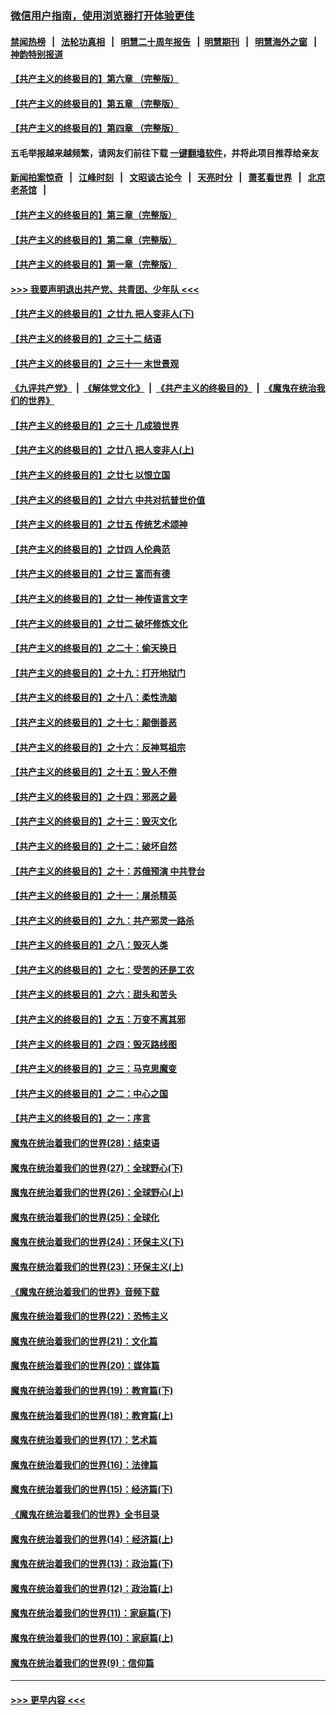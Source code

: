 ### [微信用户指南，使用浏览器打开体验更佳](https://github.com/gfw-breaker/banned-news1/blob/master/indexes/wechat-guide.md?t=0)
#### [禁闻热榜](热点新闻.md?t=0)  &nbsp;&nbsp;|&nbsp;&nbsp; [法轮功真相](https://github.com/gfw-breaker/truth/blob/master/README.md?t=0) &nbsp;&nbsp;|&nbsp;&nbsp; [明慧二十周年报告](https://github.com/gfw-breaker/mh-reports/blob/master/README.md?t=0) &nbsp;&nbsp;|&nbsp;&nbsp;[明慧期刊](https://github.com/gfw-breaker/mh-qikan) &nbsp;&nbsp;|&nbsp;&nbsp; [明慧海外之窗](https://github.com/gfw-breaker/mh-news/blob/master/README.md?t=0) &nbsp;&nbsp;|&nbsp;&nbsp; [神韵特别报道](https://github.com/gfw-breaker/mh-news/blob/master/shenyun.md?t=0)
#### [【共产主义的终极目的】第六章 （完整版）](../pages/nsc422/n11428913.md?t=02031355) 
#### [【共产主义的终极目的】第五章 （完整版）](../pages/nsc422/n11428912.md?t=02031355) 
#### [【共产主义的终极目的】第四章 （完整版）](../pages/nsc422/n11428907.md?t=02031355) 
#### 五毛举报越来越频繁，请网友们前往下载 [一键翻墙软件](https://github.com/gfw-breaker/ssr-accounts)，并将此项目推荐给亲友
#### [新闻拍案惊奇](https://github.com/gfw-breaker/banned-news1/blob/master/pages/link4.md) &nbsp;&nbsp;|&nbsp;&nbsp; [江峰时刻](https://github.com/gfw-breaker/banned-news1/blob/master/pages/link4.md) &nbsp;&nbsp;|&nbsp;&nbsp; [文昭谈古论今](https://github.com/gfw-breaker/banned-news1/blob/master/pages/link4.md) &nbsp;&nbsp;|&nbsp;&nbsp; [天亮时分](https://github.com/gfw-breaker/banned-news1/blob/master/pages/link4.md) &nbsp;&nbsp;|&nbsp;&nbsp; [萧茗看世界](https://github.com/gfw-breaker/banned-news1/blob/master/pages/link4.md) &nbsp;&nbsp;|&nbsp;&nbsp; [北京老茶馆](https://github.com/gfw-breaker/banned-news1/blob/master/pages/link4.md) &nbsp;&nbsp;|&nbsp;&nbsp; 
#### [【共产主义的终极目的】第三章（完整版）](../pages/nsc422/n11428848.md?t=02031355) 
#### [【共产主义的终极目的】第二章（完整版）](../pages/nsc422/n11428831.md?t=02031355) 
#### [【共产主义的终极目的】第一章（完整版）](../pages/nsc422/n11417651.md?t=02031355) 
#### [>>> 我要声明退出共产党、共青团、少年队 <<<](https://github.com/begood0513/goodnews/blob/master/quit/letter.md) 
#### [【共产主义的终极目的】之廿九 把人变非人(下)](../pages/nsc422/n11344140.md?t=02031355) 
#### [【共产主义的终极目的】之三十二 结语](../pages/nsc422/n11360535.md?t=02031355) 
#### [【共产主义的终极目的】之三十一 末世景观](../pages/nsc422/n11351129.md?t=02031355) 
#### [《九评共产党》](https://github.com/begood0513/9ping.md/blob/master/README.md) &nbsp;|&nbsp; [《解体党文化》](../../../../jtdwh.md/blob/master/README.md)  &nbsp;|&nbsp; [《共产主义的终极目的》](../../../../gczydzjmd.md/blob/master/README.md) &nbsp;|&nbsp; [《魔鬼在统治我们的世界》](../../../../mgztzwmdsj.md/blob/master/README.md) 
#### [【共产主义的终极目的】之三十 几成狼世界](../pages/nsc422/n11348280.md?t=02031355) 
#### [【共产主义的终极目的】之廿八 把人变非人(上)](../pages/nsc422/n11340492.md?t=02031355) 
#### [【共产主义的终极目的】之廿七 以恨立国](../pages/nsc422/n11336944.md?t=02031355) 
#### [【共产主义的终极目的】之廿六 中共对抗普世价值](../pages/nsc422/n11324785.md?t=02031355) 
#### [【共产主义的终极目的】之廿五 传统艺术颂神](../pages/nsc422/n11296396.md?t=02031355) 
#### [【共产主义的终极目的】之廿四 人伦典范](../pages/nsc422/n11296397.md?t=02031355) 
#### [【共产主义的终极目的】之廿三 富而有德](../pages/nsc422/n11283598.md?t=02031355) 
#### [【共产主义的终极目的】之廿一 神传语言文字](../pages/nsc422/n11263265.md?t=02031355) 
#### [【共产主义的终极目的】之廿二 破坏修炼文化](../pages/nsc422/n11245728.md?t=02031355) 
#### [【共产主义的终极目的】之二十：偷天换日](../pages/nsc422/n11238846.md?t=02031355) 
#### [【共产主义的终极目的】之十九：打开地狱门](../pages/nsc422/n11206376.md?t=02031355) 
#### [【共产主义的终极目的】之十八：柔性洗脑](../pages/nsc422/n11199994.md?t=02031355) 
#### [【共产主义的终极目的】之十七：颠倒善恶](../pages/nsc422/n11179782.md?t=02031355) 
#### [【共产主义的终极目的】之十六：反神骂祖宗](../pages/nsc422/n11166798.md?t=02031355) 
#### [【共产主义的终极目的】之十五：毁人不倦](../pages/nsc422/n11166792.md?t=02031355) 
#### [【共产主义的终极目的】之十四：邪恶之最](../pages/nsc422/n11150249.md?t=02031355) 
#### [【共产主义的终极目的】之十三：毁灭文化](../pages/nsc422/n11135227.md?t=02031355) 
#### [【共产主义的终极目的】之十二：破坏自然](../pages/nsc422/n11135214.md?t=02031355) 
#### [【共产主义的终极目的】之十：苏俄预演 中共登台](../pages/nsc422/n11118424.md?t=02031355) 
#### [【共产主义的终极目的】之十一：屠杀精英](../pages/nsc422/n11118442.md?t=02031355) 
#### [【共产主义的终极目的】之九：共产邪灵一路杀](../pages/nsc422/n11114139.md?t=02031355) 
#### [【共产主义的终极目的】之八：毁灭人类](../pages/nsc422/n11108503.md?t=02031355) 
#### [【共产主义的终极目的】之七：受苦的还是工农](../pages/nsc422/n11101809.md?t=02031355) 
#### [【共产主义的终极目的】之六：甜头和苦头](../pages/nsc422/n11096971.md?t=02031355) 
#### [【共产主义的终极目的】之五：万变不离其邪](../pages/nsc422/n11091285.md?t=02031355) 
#### [【共产主义的终极目的】之四：毁灭路线图](../pages/nsc422/n11086284.md?t=02031355) 
#### [【共产主义的终极目的】之三：马克思魔变](../pages/nsc422/n11061941.md?t=02031355) 
#### [【共产主义的终极目的】之二：中心之国](../pages/nsc422/n11047728.md?t=02031355) 
#### [【共产主义的终极目的】之一：序言](../pages/nsc422/n11086077.md?t=02031355) 
#### [魔鬼在统治着我们的世界(28)：结束语](../pages/nsc422/n10936246.md?t=02031355) 
#### [魔鬼在统治着我们的世界(27)：全球野心(下)](../pages/nsc422/n10928319.md?t=02031355) 
#### [魔鬼在统治着我们的世界(26)：全球野心(上)](../pages/nsc422/n10900318.md?t=02031355) 
#### [魔鬼在统治着我们的世界(25)：全球化](../pages/nsc422/n10788205.md?t=02031355) 
#### [魔鬼在统治着我们的世界(24)：环保主义(下)](../pages/nsc422/n10695307.md?t=02031355) 
#### [魔鬼在统治着我们的世界(23)：环保主义(上)](../pages/nsc422/n10688613.md?t=02031355) 
#### [《魔鬼在统治着我们的世界》音频下载](../pages/nsc422/n10635553.md?t=02031355) 
#### [魔鬼在统治着我们的世界(22)：恐怖主义](../pages/nsc422/n10614727.md?t=02031355) 
#### [魔鬼在统治着我们的世界(21)：文化篇](../pages/nsc422/n10597706.md?t=02031355) 
#### [魔鬼在统治着我们的世界(20)：媒体篇](../pages/nsc422/n10586579.md?t=02031355) 
#### [魔鬼在统治着我们的世界(19)：教育篇(下)](../pages/nsc422/n10564808.md?t=02031355) 
#### [魔鬼在统治着我们的世界(18)：教育篇(上)](../pages/nsc422/n10526970.md?t=02031355) 
#### [魔鬼在统治着我们的世界(17)：艺术篇](../pages/nsc422/n10499093.md?t=02031355) 
#### [魔鬼在统治着我们的世界(16)：法律篇](../pages/nsc422/n10485969.md?t=02031355) 
#### [魔鬼在统治着我们的世界(15)：经济篇(下)](../pages/nsc422/n10469975.md?t=02031355) 
#### [《魔鬼在统治着我们的世界》全书目录](../pages/nsc422/n10464261.md?t=02031355) 
#### [魔鬼在统治着我们的世界(14)：经济篇(上)](../pages/nsc422/n10457370.md?t=02031355) 
#### [魔鬼在统治着我们的世界(13)：政治篇(下)](../pages/nsc422/n10448270.md?t=02031355) 
#### [魔鬼在统治着我们的世界(12)：政治篇(上)](../pages/nsc422/n10444576.md?t=02031355) 
#### [魔鬼在统治着我们的世界(11)：家庭篇(下)](../pages/nsc422/n10440961.md?t=02031355) 
#### [魔鬼在统治着我们的世界(10)：家庭篇(上)](../pages/nsc422/n10435448.md?t=02031355) 
#### [魔鬼在统治着我们的世界(9)：信仰篇](../pages/nsc422/n10432159.md?t=02031355) 

----
#### [ >>> 更早内容 <<< ](../indexes/nsc422-earlier.md)
